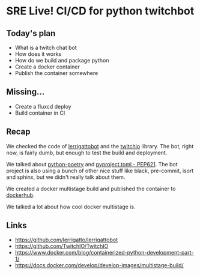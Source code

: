 # SRE Live! CI/CD for python twitchbot

## Today's plan
* What is a twitch chat bot
* How does it works
* How do we build and package python
* Create a docker container
* Publish the container somewhere

## Missing...
* Create a fluxcd deploy
* Build container in CI

## Recap
We checked the code of [lerrigattobot](https://github.com/lerrigatto/lerrigattobot) and the [twitchio](https://github.com/TwitchIO/TwitchIO) library.
The bot, right now, is fairly dumb, but enough to test the build and deployment.

We talked about [python-poetry](https://python-poetry.org/) and [pyproject.toml - PEP621](https://www.python.org/dev/peps/pep-0621/). The bot project is also using a bunch of other nice stuff like black, pre-commit, isort and sphinx, but we didn't really talk about them.

We created a docker multistage build and published the container to [dockerhub](https://hub.docker.com/r/lerrigatto/lerrigattobot).

We talked a lot about how cool docker multistage is.

## Links
* https://github.com/lerrigatto/lerrigattobot
* https://github.com/TwitchIO/TwitchIO
* https://www.docker.com/blog/containerized-python-development-part-1/
* https://docs.docker.com/develop/develop-images/multistage-build/

